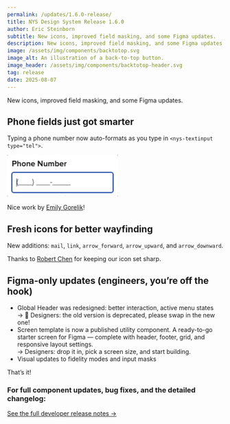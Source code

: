 ```yaml
---
permalink: /updates/1.6.0-release/
title: NYS Design System Release 1.6.0 
author: Eric Steinborn
subtitle: New icons, improved field masking, and some Figma updates.
description: New icons, improved field masking, and some Figma updates.
image: /assets/img/components/backtotop.svg
image_alt: An illustration of a back-to-top button.
image_header: /assets/img/components/backtotop-header.svg
tag: release
date: 2025-08-07
---
```


New icons, improved field masking, and some Figma updates.

## Phone fields just got smarter
Typing a phone number now auto-formats as you type in `<nys-textinput type="tel">`.


![GIF of a form field typing out a well-formatted phone number](../../assets/i/2025/telephone-input-mask.gif)

Nice work by [Emily Gorelik](https://github.com/emilygorelik)!

## Fresh icons for better wayfinding
New additions: `mail`, `link`, `arrow_forward`, `arrow_upward`, and `arrow_downward`.  

Thanks to [Robert Chen](https://github.com/novacat35) for keeping our icon set sharp.

## Figma-only updates (engineers, you’re off the hook)

- Global Header was redesigned: better interaction, active menu states  
    → 🚨 Designers: the old version is deprecated, please swap in the new one!
- Screen template is now a published utility component. A ready-to-go starter screen for Figma — complete with header, footer, grid, and responsive layout settings.  
    → Designers: drop it in, pick a screen size, and start building.
- Visual updates to fidelity modes and input masks

That’s it!

  
### For full component updates, bug fixes, and the detailed changelog:  
[See the full developer release notes →](https://github.com/ITS-HCD/nysds/releases/tag/v1.6.0 "https://github.com/its-hcd/nysds/releases/tag/v1.6.0")